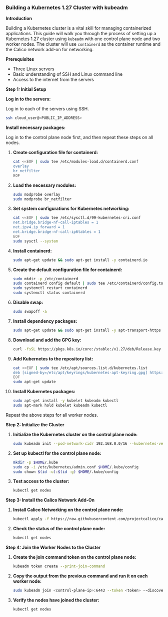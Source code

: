 ### Building a Kubernetes 1.27 Cluster with kubeadm

**Introduction**

Building a Kubernetes cluster is a vital skill for managing containerized applications. This guide will walk you through the process of setting up a Kubernetes 1.27 cluster using `kubeadm` with one control plane node and two worker nodes. The cluster will use `containerd` as the container runtime and the Calico network add-on for networking.

**Prerequisites**

- Three Linux servers
- Basic understanding of SSH and Linux command line
- Access to the internet from the servers

**Step 1: Initial Setup**

**Log in to the servers:**

Log in to each of the servers using SSH.

```sh
ssh cloud_user@<PUBLIC_IP_ADDRESS>
```

**Install necessary packages:**

Log in to the control plane node first, and then repeat these steps on all nodes.

1. **Create configuration file for containerd:**

    ```sh
    cat <<EOF | sudo tee /etc/modules-load.d/containerd.conf
    overlay
    br_netfilter
    EOF
    ```

2. **Load the necessary modules:**

    ```sh
    sudo modprobe overlay
    sudo modprobe br_netfilter
    ```

3. **Set system configurations for Kubernetes networking:**

    ```sh
    cat <<EOF | sudo tee /etc/sysctl.d/99-kubernetes-cri.conf
    net.bridge.bridge-nf-call-iptables = 1
    net.ipv4.ip_forward = 1
    net.bridge.bridge-nf-call-ip6tables = 1
    EOF
    sudo sysctl --system
    ```

4. **Install containerd:**

    ```sh
    sudo apt-get update && sudo apt-get install -y containerd.io
    ```

5. **Create the default configuration file for containerd:**

    ```sh
    sudo mkdir -p /etc/containerd
    sudo containerd config default | sudo tee /etc/containerd/config.toml
    sudo systemctl restart containerd
    sudo systemctl status containerd
    ```

6. **Disable swap:**

    ```sh
    sudo swapoff -a
    ```

7. **Install dependency packages:**

    ```sh
    sudo apt-get update && sudo apt-get install -y apt-transport-https curl
    ```

8. **Download and add the GPG key:**

    ```sh
    curl -fsSL https://pkgs.k8s.io/core:/stable:/v1.27/deb/Release.key | sudo gpg --dearmor -o /etc/apt/keyrings/kubernetes-apt-keyring.gpg
    ```

9. **Add Kubernetes to the repository list:**

    ```sh
    cat <<EOF | sudo tee /etc/apt/sources.list.d/kubernetes.list
    deb [signed-by=/etc/apt/keyrings/kubernetes-apt-keyring.gpg] https://pkgs.k8s.io/core:/stable:/v1.27/deb/ /
    EOF
    sudo apt-get update
    ```

10. **Install Kubernetes packages:**

    ```sh
    sudo apt-get install -y kubelet kubeadm kubectl
    sudo apt-mark hold kubelet kubeadm kubectl
    ```

Repeat the above steps for all worker nodes.

**Step 2: Initialize the Cluster**

1. **Initialize the Kubernetes cluster on the control plane node:**

    ```sh
    sudo kubeadm init --pod-network-cidr 192.168.0.0/16 --kubernetes-version 1.27.11
    ```

2. **Set up kubectl for the control plane node:**

    ```sh
    mkdir -p $HOME/.kube
    sudo cp -i /etc/kubernetes/admin.conf $HOME/.kube/config
    sudo chown $(id -u):$(id -g) $HOME/.kube/config
    ```

3. **Test access to the cluster:**

    ```sh
    kubectl get nodes
    ```

**Step 3: Install the Calico Network Add-On**

1. **Install Calico Networking on the control plane node:**

    ```sh
    kubectl apply -f https://raw.githubusercontent.com/projectcalico/calico/v3.25.0/manifests/calico.yaml
    ```

2. **Check the status of the control plane node:**

    ```sh
    kubectl get nodes
    ```

**Step 4: Join the Worker Nodes to the Cluster**

1. **Create the join command token on the control plane node:**

    ```sh
    kubeadm token create --print-join-command
    ```

2. **Copy the output from the previous command and run it on each worker node:**

    ```sh
    sudo kubeadm join <control-plane-ip>:6443 --token <token> --discovery-token-ca-cert-hash sha256:<hash>
    ```

3. **Verify the nodes have joined the cluster:**

    ```sh
    kubectl get nodes
    ```

